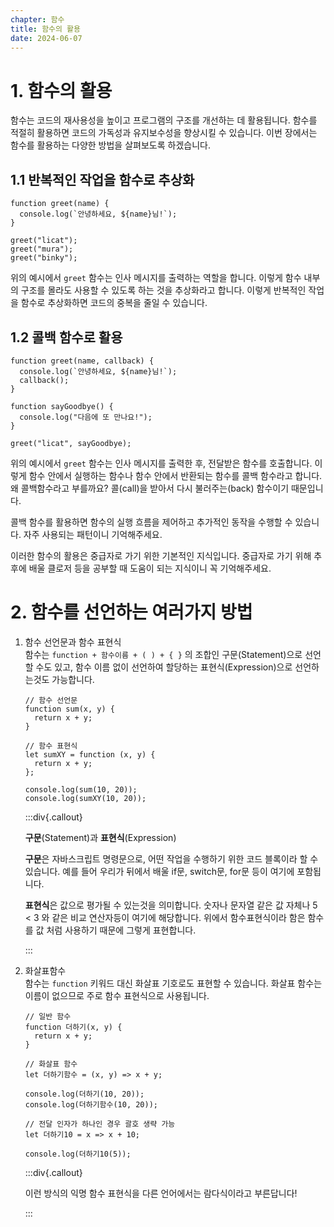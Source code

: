 ```yaml
---
chapter: 함수
title: 함수의 활용
date: 2024-06-07
---
```


# 1. 함수의 활용

함수는 코드의 재사용성을 높이고 프로그램의 구조를 개선하는 데 활용됩니다. 함수를 적절히 활용하면 코드의 가독성과 유지보수성을 향상시킬 수 있습니다. 이번 장에서는 함수를 활용하는 다양한 방법을 살펴보도록 하겠습니다.

## 1.1 반복적인 작업을 함수로 추상화

```javascript-exec
function greet(name) {
  console.log(`안녕하세요, ${name}님!`);
}

greet("licat");
greet("mura");
greet("binky");
```

위의 예시에서 `greet` 함수는 인사 메시지를 출력하는 역할을 합니다. 이렇게 함수 내부의 구조를 몰라도 사용할 수 있도록 하는 것을 추상화라고 합니다. 이렇게 반복적인 작업을 함수로 추상화하면 코드의 중복을 줄일 수 있습니다.

## 1.2 콜백 함수로 활용

```javascript-exec
function greet(name, callback) {
  console.log(`안녕하세요, ${name}님!`);
  callback();
}

function sayGoodbye() {
  console.log("다음에 또 만나요!");
}

greet("licat", sayGoodbye);
```

위의 예시에서 `greet` 함수는 인사 메시지를 출력한 후, 전달받은 함수를 호출합니다. 이렇게 함수 안에서 실행하는 함수나 함수 안에서 반환되는 함수를 콜백 함수라고 합니다. 왜 콜백함수라고 부를까요? 콜(call)을 받아서 다시 불러주는(back) 함수이기 때문입니다.

콜백 함수를 활용하면 함수의 실행 흐름을 제어하고 추가적인 동작을 수행할 수 있습니다. 자주 사용되는 패턴이니 기억해주세요.

이러한 함수의 활용은 중급자로 가기 위한 기본적인 지식입니다. 중급자로 가기 위해 추후에 배울 클로저 등을 공부할 때 도움이 되는 지식이니 꼭 기억해주세요.

# 2. 함수를 선언하는 여러가지 방법

1. 함수 선언문과 함수 표현식  
   함수는 `function + 함수이름 + ( ) + { }` 의 조합인 구문(Statement)으로 선언할 수도 있고, 함수 이름 없이 선언하여 할당하는 표현식(Expression)으로 선언하는것도 가능합니다.

   ```javascript-exec
   // 함수 선언문
   function sum(x, y) {
     return x + y;
   }

   // 함수 표현식
   let sumXY = function (x, y) {
     return x + y;
   };

   console.log(sum(10, 20));
   console.log(sumXY(10, 20));
   ```

   :::div{.callout}

   **구문**(Statement)과 **표현식**(Expression)

   **구문**은 자바스크립트 명령문으로, 어떤 작업을 수행하기 위한 코드 블록이라 할 수 있습니다. 예를 들어 우리가 뒤에서 배울 if문, switch문, for문 등이 여기에 포함됩니다.

   **표현식**은 값으로 평가될 수 있는것을 의미합니다. 숫자나 문자열 같은 값 자체나 5 < 3 와 같은 비교 연산자등이 여기에 해당합니다. 위에서 함수표현식이라 함은 함수를 값 처럼 사용하기 때문에 그렇게 표현합니다.

   :::

2. 화살표함수  
   함수는 `function` 키워드 대신 화살표 기호로도 표현할 수 있습니다. 화살표 함수는 이름이 없으므로 주로 함수 표현식으로 사용됩니다.

   ```javascript-exec
   // 일반 함수
   function 더하기(x, y) {
     return x + y;
   }

   // 화살표 함수
   let 더하기함수 = (x, y) => x + y;

   console.log(더하기(10, 20));
   console.log(더하기함수(10, 20));

   // 전달 인자가 하나인 경우 괄호 생략 가능
   let 더하기10 = x => x + 10;

   console.log(더하기10(5));
   ```

   :::div{.callout}

   이런 방식의 익명 함수 표현식을 다른 언어에서는 람다식이라고 부른답니다!

   :::
